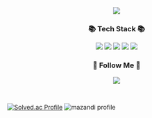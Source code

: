 <div align ="center">
	<img src="https://capsule-render.vercel.app/api?type=waving&color=auto&height=200&section=header&text=HelloWorld&fontSize=90" />
</div>

<div align="center">
  <h3 align="center">📚 Tech Stack 📚</h3>
  <img src="https://img.shields.io/badge/Java-007396?style=for-the-badge&logo=Java&logoColor=white"/></a>
  <img src="https://img.shields.io/badge/HTML5-E34F26?style=for-the-badge&logo=HTML5&logoColor=white" />
  <img src="https://img.shields.io/badge/CSS3-1572B6?style=for-the-badge&logo=CSS3&logoColor=white" />
  <img src="https://img.shields.io/badge/Javascript-ffb13b?style=for-the-badge&logo=javascript&logoColor=white"/></a> 
  <img src="https://img.shields.io/badge/React-61DAFB?style=for-the-badge&logo=React&logoColor=black">
	
	
  <h3 align="center">🌈 Follow Me 🌈</h3>
  <p align="center">
  <a href="https://www.instagram.com/_sungnam/"><img src="https://img.shields.io/badge/Instagram-   ff3399?style=for-the-badge&logo=Instagram&logoColor=white&link=https://www.instagram.com/_sungnam/"/></a>
  </p>
</br>


</div>

[![Solved.ac Profile](http://mazassumnida.wtf/api/v2/generate_badge?boj=ryukb5366)](https://solved.ac/ryukb5366/)
![mazandi profile](http://mazandi.herokuapp.com/api?handle={handle}&theme=warm)

